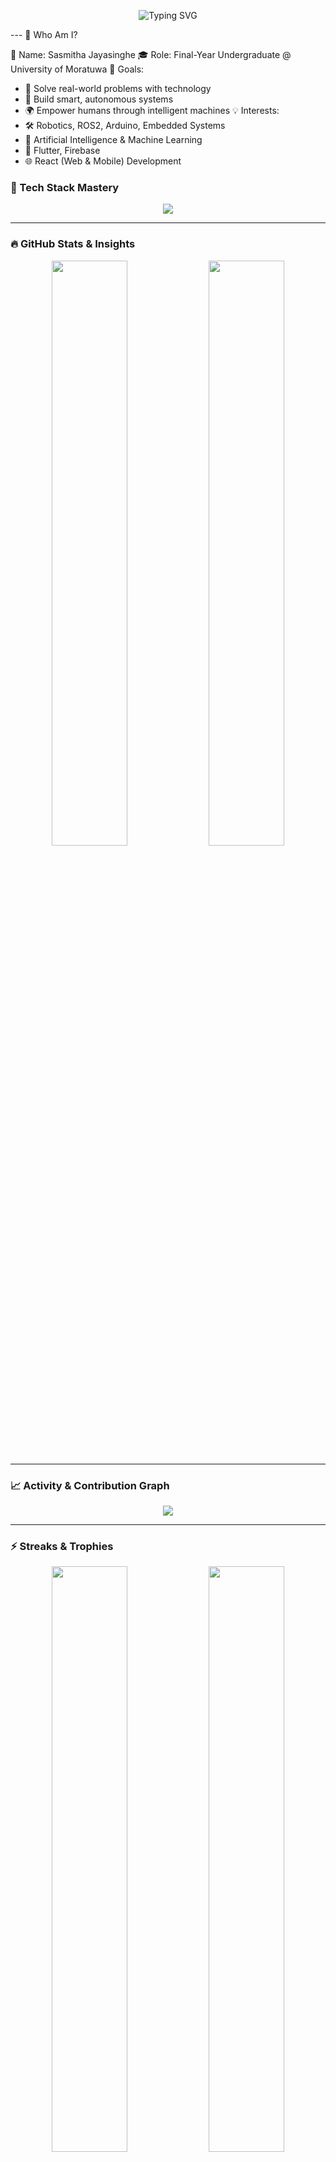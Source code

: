 <p align="center">
  <img src="https://readme-typing-svg.herokuapp.com?font=Fira+Code&size=24&duration=3000&pause=1000&color=6F00FF&center=true&vCenter=true&multiline=true&width=900&height=180&lines=Hey+there+%F0%9F%91%8B%2C+I'm+Sasmitha+Jayasinghe!;AI+%7C+IoT+%7C+Robotics+%7C+Mobile+Dev+%7C+Fullstack+Explorer;Let's+build+something+awesome+together+%F0%9F%9A%80" alt="Typing SVG">
</p>
---
📌 Who Am I?

👤 Name:        Sasmitha Jayasinghe
🎓 Role:        Final-Year Undergraduate @ University of Moratuwa
🎯 Goals:
  - 🚀 Solve real-world problems with technology
  - 🤖 Build smart, autonomous systems
  - 🌍 Empower humans through intelligent machines
💡 Interests:
  - 🛠️ Robotics, ROS2, Arduino, Embedded Systems
  - 🧠 Artificial Intelligence & Machine Learning
  - 📱 Flutter, Firebase
  - 🌐 React (Web & Mobile) Development


### 🚀 Tech Stack Mastery

<p align="center">
  <img src="https://skillicons.dev/icons?i=cpp,python,dart,js,ts,html,css,react,flutter,firebase,nodejs,mysql,mongodb,arduino,git,vscode,docker" />
</p>

---

### 🔥 GitHub Stats & Insights

<p align="center">
  <img width="49%" src="https://github-readme-stats.vercel.app/api?username=jayasinghesasmitha&show_icons=true&theme=tokyonight&count_private=true&hide_border=true" />
  <img width="49%" src="https://github-readme-stats.vercel.app/api/top-langs/?username=jayasinghesasmitha&layout=compact&theme=tokyonight&hide_border=true" />
</p>

---

### 📈 Activity & Contribution Graph

<p align="center">
  <img src="https://github-readme-activity-graph.vercel.app/graph?username=jayasinghesasmitha&theme=github-compact&area=true&hide_border=true" />
</p>

---

### ⚡ Streaks & Trophies

<p align="center">
  <img width="49%" src="https://streak-stats.demolab.com?user=jayasinghesasmitha&theme=tokyonight&hide_border=true" />
  <img width="49%" src="https://github-profile-trophy.vercel.app/?username=jayasinghesasmitha&theme=dracula&row=1&column=6&no-bg=true&no-frame=true" />
</p>

---

### 📚 Projects I'm Proud Of

| 💡 Project                      | 🚀 Tech Stack                 | 🔗 Links  |
| ------------------------------- | ----------------------------- | --------- |
| **ROS2 Bot Simulation**         | ROS2, URDF, Gazebo, C++       | [View](#) |
| **MoodSync Lamp**               | Flutter, Firebase, Emotion AI | [View](#) |
| **AI Book Recommender**         | Python, NLP, Streamlit        | [View](#) |
| **Voice-Controlled Wheelchair** | Arduino, Sensors, ML          | [View](#) |
| **BookEx Web App**              | React.js, Firebase            | [View](#) |

---

### 🎯 Currently Exploring

* 🔬 Computer Vision + Deep Learning
* 🛰️ ROS2 Navigation Stack
* ☁️ Cloud Functions + App Deployment
* 🧠 Neural Networks on Edge Devices
* 🔐 Firebase Auth + Firestore

---

### 🤝 Let's Connect!

<p align="center">
  <a href="https://www.linkedin.com/in/sasmitha-jayasinghe-172b2a242?utm_source=share&utm_campaign=share_via&utm_content=profile&utm_medium=android_app">
    <img src="https://img.shields.io/badge/LinkedIn-0077B5.svg?&style=for-the-badge&logo=linkedin&logoColor=white" />
  </a>
  <a href="mailto:sasmitha.22@cse.mrt.ac.lk">
    <img src="https://img.shields.io/badge/Gmail-D14836.svg?&style=for-the-badge&logo=gmail&logoColor=white" />
  </a>
  <a href="https://github.com/jayasinghesasmitha" target="_blank">
    <img src="https://img.shields.io/badge/GitHub-100000.svg?&style=for-the-badge&logo=github&logoColor=white" />
  </a>
</p>

---

### 💬 Quote I Live By

> “The best way to predict the future is to invent it.” — Alan Kay

---

<p align="center"><i>Made with ❤️ by Sasmitha | Powered by curiosity & coffee ☕</i></p>
```

---
